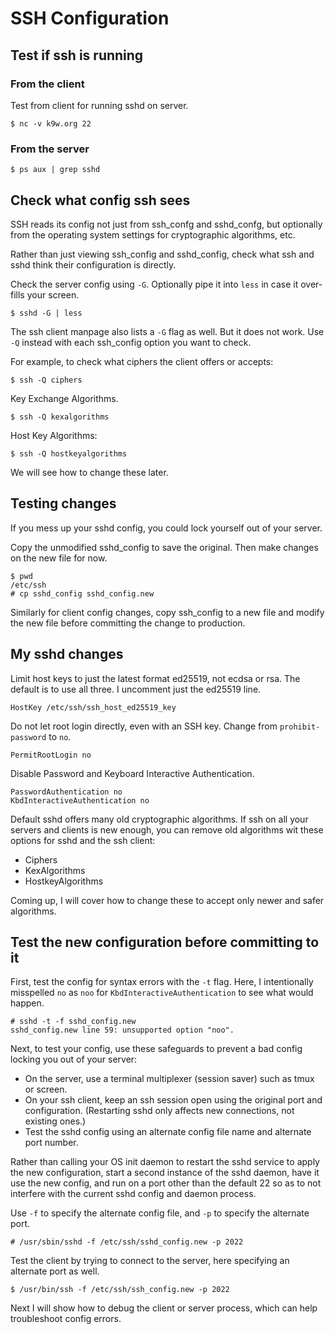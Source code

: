 # SSH Configuration

## Test if ssh is running

### From the client

Test from client for running sshd on server.

```
$ nc -v k9w.org 22
```

### From the server

```
$ ps aux | grep sshd
```

## Check what config ssh sees

SSH reads its config not just from ssh_confg and sshd_confg, but
optionally from the operating system settings for cryptographic
algorithms, etc.

Rather than just viewing ssh_config and sshd_config, check what ssh
and sshd think their configuration is directly.

Check the server config using `-G`. Optionally pipe it into `less` in
case it over-fills your screen.

```
$ sshd -G | less
```

The ssh client manpage also lists a `-G` flag as well. But it does not
work. Use `-Q` instead with each ssh_config option you want to check.

For example, to check what ciphers the client offers or accepts:

```
$ ssh -Q ciphers
```

Key Exchange Algorithms.

```
$ ssh -Q kexalgorithms
```

Host Key Algorithms:

```
$ ssh -Q hostkeyalgorithms
```

We will see how to change these later.

## Testing changes

If you mess up your sshd config, you could lock yourself out of your
server.

Copy the unmodified sshd_config to save the original. Then make
changes on the new file for now.

```
$ pwd
/etc/ssh
# cp sshd_config sshd_config.new
```

Similarly for client config changes, copy ssh_config to a new file and
modify the new file before committing the change to production.


## My sshd changes

Limit host keys to just the latest format ed25519, not ecdsa or
rsa. The default is to use all three. I uncomment just the ed25519
line.

```
HostKey /etc/ssh/ssh_host_ed25519_key
```

Do not let root login directly, even with an SSH key. Change from
`prohibit-password` to `no`.

```
PermitRootLogin no
```

Disable Password and Keyboard Interactive Authentication.

```
PasswordAuthentication no
KbdInteractiveAuthentication no
```

Default sshd offers many old cryptographic algorithms. If ssh on all
your servers and clients is new enough, you can remove old algorithms
wit these options for sshd and the ssh client:

- Ciphers
- KexAlgorithms
- HostkeyAlgorithms

Coming up, I will cover how to change these to accept only newer and
safer algorithms.

## Test the new configuration before committing to it

First, test the config for syntax errors with the `-t` flag. Here, I
intentionally misspelled `no` as `noo` for
`KbdInteractiveAuthentication` to see what would happen.

```
# sshd -t -f sshd_config.new
sshd_config.new line 59: unsupported option "noo".
```

Next, to test your config, use these safeguards to prevent a bad
config locking you out of your server:

- On the server, use a terminal multiplexer (session saver) such as
  tmux or screen.
- On your ssh client, keep an ssh session open using the original port
  and configuration. (Restarting sshd only affects new connections,
  not existing ones.)
- Test the sshd config using an alternate config file name and
  alternate port number.

Rather than calling your OS init daemon to restart the sshd service to
apply the new configuration, start a second instance of the sshd
daemon, have it use the new config, and run on a port other than the
default 22 so as to not interfere with the current sshd config and
daemon process.

Use `-f` to specify the alternate config file, and `-p` to specify the
alternate port.

```
# /usr/sbin/sshd -f /etc/ssh/sshd_config.new -p 2022
```

Test the client by trying to connect to the server, here specifying an
alternate port as well.

```
$ /usr/bin/ssh -f /etc/ssh/ssh_config.new -p 2022
```

Next I will show how to debug the client or server process, which can
help troubleshoot config errors.

